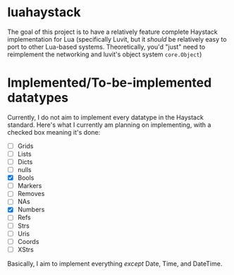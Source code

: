 # luahaystack
The goal of this project is to have a relatively feature complete Haystack implementation for Lua (specifically Luvit, but it _should_ be relatively easy to port to other Lua-based systems. Theoretically, you'd "just" need to reimplement the networking and luvit's object system `core.Object`)

# Implemented/To-be-implemented datatypes
Currently, I do not aim to implement every datatype in the Haystack standard. Here's what I currently am planning on implementing, with a checked box meaning it's done:
- [ ] Grids
- [ ] Lists
- [ ] Dicts
- [ ] nulls
- [x] Bools
- [ ] Markers
- [ ] Removes
- [ ] NAs
- [x] Numbers
- [ ] Refs
- [ ] Strs
- [ ] Uris
- [ ] Coords
- [ ] XStrs

Basically, I aim to implement everything _except_ Date, Time, and DateTime.